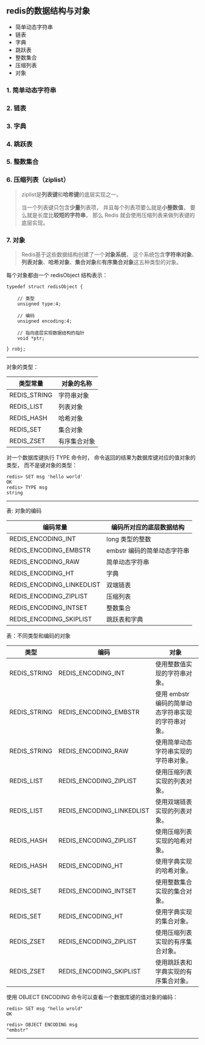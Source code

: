 ## redis的数据结构与对象
+ 简单动态字符串  
+ 链表
+ 字典
+ 跳跃表
+ 整数集合  
+ 压缩列表  
+ 对象  

### 1. 简单动态字符串

### 2. 链表

### 3. 字典

### 4. 跳跃表

### 5. 整数集合

### 6. 压缩列表（ziplist）  
> ziplist是**列表键**和**哈希键**的底层实现之一。 
> 
> 当一个列表键只包含**少量**列表项， 并且每个列表项要么就是**小整数值**， 要么就是长度比**较短的字符串**， 那么 Redis 就会使用压缩列表来做列表键的底层实现。

### 7. 对象
> Redis基于这些数据结构创建了一个**对象系统**， 这个系统包含**字符串对象**、**列表对象**、**哈希对象**、**集合对象**和**有序集合对象**这五种类型的对象。  

每个对象都由一个 redisObject 结构表示：  

    typedef struct redisObject {
    
        // 类型
        unsigned type:4;
        
        // 编码
        unsigned encoding:4;
        
        // 指向底层实现数据结构的指针
        void *ptr;
        
    } robj;  

***
    
对象的类型：  

类型常量         |   对象的名称 
---             |   --- 
REDIS_STRING    |	字符串对象
REDIS_LIST	    |   列表对象
REDIS_HASH	    |   哈希对象
REDIS_SET	    |   集合对象
REDIS_ZSET	    |   有序集合对象

对一个数据库键执行 TYPE 命令时， 命令返回的结果为数据库键对应的值对象的类型， 而不是键对象的类型：

    redis> SET msg 'hello world'
    OK
    redis> TYPE msg
    string

***

表: 对象的编码  

编码常量	                    |   编码所对应的底层数据结构
---                         |   ---
REDIS_ENCODING_INT          |	long 类型的整数
REDIS_ENCODING_EMBSTR       |	embstr 编码的简单动态字符串
REDIS_ENCODING_RAW          |	简单动态字符串
REDIS_ENCODING_HT           |	字典
REDIS_ENCODING_LINKEDLIST   |	双端链表
REDIS_ENCODING_ZIPLIST	    |   压缩列表
REDIS_ENCODING_INTSET       |	整数集合
REDIS_ENCODING_SKIPLIST     |	跳跃表和字典

表：不同类型和编码的对象

类型             |	编码                         |	对象
---             |   ---                         |   ---
REDIS_STRING    |	REDIS_ENCODING_INT          |	使用整数值实现的字符串对象。
REDIS_STRING    |	REDIS_ENCODING_EMBSTR       |	使用 embstr 编码的简单动态字符串实现的字符串对象。
REDIS_STRING    |	REDIS_ENCODING_RAW          |	使用简单动态字符串实现的字符串对象。
REDIS_LIST      |	REDIS_ENCODING_ZIPLIST      |	使用压缩列表实现的列表对象。
REDIS_LIST      |	REDIS_ENCODING_LINKEDLIST   |	使用双端链表实现的列表对象。
REDIS_HASH      |	REDIS_ENCODING_ZIPLIST      |	使用压缩列表实现的哈希对象。
REDIS_HASH      |	REDIS_ENCODING_HT           |	使用字典实现的哈希对象。
REDIS_SET       |	REDIS_ENCODING_INTSET       |	使用整数集合实现的集合对象。
REDIS_SET       |	REDIS_ENCODING_HT           |	使用字典实现的集合对象。
REDIS_ZSET      |	REDIS_ENCODING_ZIPLIST      |	使用压缩列表实现的有序集合对象。
REDIS_ZSET      |	REDIS_ENCODING_SKIPLIST     |	使用跳跃表和字典实现的有序集合对象。

使用 OBJECT ENCODING 命令可以查看一个数据库键的值对象的编码：

    redis> SET msg "hello wrold"
    OK
    
    redis> OBJECT ENCODING msg
    "embstr"
    
***

